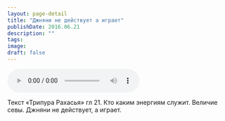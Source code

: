 ```yaml
---
layout: page-detail
title: "Джняни не действует а играет"
publishDate: 2016.06.21
description: ""
tags:
image:
draft: false
---
```


<audio title="2016.06.21 - Джняни не действует а играет.mp3" src="https://filer-api.advayta.org/v1.0/public/files/75480" controls=""></audio>

 Текст «Трипура Рахасья» гл 21\. Кто каким энергиям служит. Величие севы. Джняни не действует, а играет. 

  

